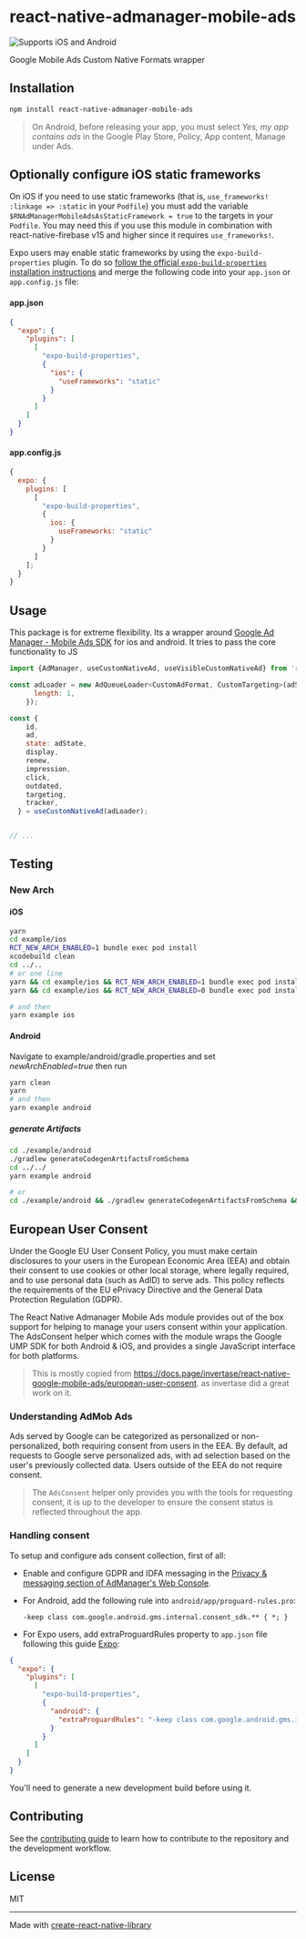 # react-native-admanager-mobile-ads

![Supports iOS and Android][support-badge]

Google Mobile Ads Custom Native Formats wrapper

## Installation

```sh
npm install react-native-admanager-mobile-ads
```

> On Android, before releasing your app, you must select _Yes, my app contains ads_ in the Google Play Store, Policy, App content, Manage under Ads.

## Optionally configure iOS static frameworks

On iOS if you need to use static frameworks (that is, `use_frameworks! :linkage => :static` in your `Podfile`) you must add the variable `$RNAdManagerMobileAdsAsStaticFramework = true` to the targets in your `Podfile`. You may need this if you use this module in combination with react-native-firebase v15 and higher since it requires `use_frameworks!`.

Expo users may enable static frameworks by using the `expo-build-properties` plugin.
To do so [follow the official `expo-build-properties` installation instructions](https://docs.expo.dev/versions/latest/sdk/build-properties/) and merge the following code into your `app.json` or `app.config.js` file:

#### app.json

```json
{
  "expo": {
    "plugins": [
      [
        "expo-build-properties",
        {
          "ios": {
            "useFrameworks": "static"
          }
        }
      ]
    ]
  }
}
```

#### app.config.js

```js
{
  expo: {
    plugins: [
      [
        "expo-build-properties",
        {
          ios: {
            useFrameworks: "static"
          }
        }
      ]
    ];
  }
}
```

## Usage

This package is for extreme flexibility.
Its a wrapper around [Google Ad Manager - Mobile Ads SDK](https://developers.google.com/ad-manager/mobile-ads-sdk) for ios and android. It tries to pass the core functionality to JS

```js
import {AdManager, useCustomNativeAd, useVisibleCustomNativeAd} from 'react-native-admanager-mobile-ads';

const adLoader = new AdQueueLoader<CustomAdFormat, CustomTargeting>(adSpecification, {
      length: 1,
    });

const {
    id,
    ad,
    state: adState,
    display,
    renew,
    impression,
    click,
    outdated,
    targeting,
    tracker,
  } = useCustomNativeAd(adLoader);


// ...
```

## Testing

### New Arch

#### iOS

```sh
yarn
cd example/ios
RCT_NEW_ARCH_ENABLED=1 bundle exec pod install
xcodebuild clean
cd ../..
# or one line
yarn && cd example/ios && RCT_NEW_ARCH_ENABLED=1 bundle exec pod install && cd ../..
yarn && cd example/ios && RCT_NEW_ARCH_ENABLED=0 bundle exec pod install && cd ../..

# and then
yarn example ios
```

#### Android

Navigate to example/android/gradle.properties and set _newArchEnabled=true_
then run

```sh
yarn clean
yarn
# and then
yarn example android
```

##### generate Artifacts

```sh
cd ./example/android
./gradlew generateCodegenArtifactsFromSchema
cd ../../
yarn example android

# or
cd ./example/android && ./gradlew generateCodegenArtifactsFromSchema && cd ../../ && yarn example android
```

## European User Consent

Under the Google EU User Consent Policy, you must make certain disclosures to your users in the European Economic Area (EEA) and obtain their consent to use cookies or other local storage, where legally required, and to use personal data (such as AdID) to serve ads. This policy reflects the requirements of the EU ePrivacy Directive and the General Data Protection Regulation (GDPR).

The React Native Admanager Mobile Ads module provides out of the box support for helping to manage your users consent within your application. The AdsConsent helper which comes with the module wraps the Google UMP SDK for both Android & iOS, and provides a single JavaScript interface for both platforms.

> This is mostly copied from https://docs.page/invertase/react-native-google-mobile-ads/european-user-consent. as invertase did a great work on it.

### Understanding AdMob Ads

Ads served by Google can be categorized as personalized or non-personalized, both requiring consent from users in the EEA. By default,
ad requests to Google serve personalized ads, with ad selection based on the user's previously collected data. Users outside of the EEA do not require consent.

> The `AdsConsent` helper only provides you with the tools for requesting consent, it is up to the developer to ensure the consent status is reflected throughout the app.

### Handling consent

To setup and configure ads consent collection, first of all:

- Enable and configure GDPR and IDFA messaging in the [Privacy & messaging section of AdManager's Web Console](https://admanager.google.com/).

- For Android, add the following rule into
  `android/app/proguard-rules.pro`:
  ```
  -keep class com.google.android.gms.internal.consent_sdk.** { *; }
  ```
- For Expo users, add extraProguardRules property to `app.json` file following this guide [Expo](https://docs.expo.dev/versions/latest/sdk/build-properties/#pluginconfigtypeandroid):

```json
{
  "expo": {
    "plugins": [
      [
        "expo-build-properties",
        {
          "android": {
            "extraProguardRules": "-keep class com.google.android.gms.internal.consent_sdk.** { *; }"
          }
        }
      ]
    ]
  }
}
```

You'll need to generate a new development build before using it.

## Contributing

See the [contributing guide](CONTRIBUTING.md) to learn how to contribute to the repository and the development workflow.

## License

MIT

---

Made with [create-react-native-library](https://github.com/callstack/react-native-builder-bob)

[support-badge]: https://img.shields.io/badge/platforms-android%20%7C%20ios-lightgrey.svg?style=flat-square
